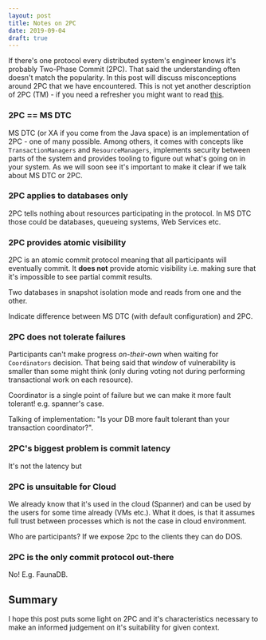 ```yaml
---
layout: post
title: Notes on 2PC
date: 2019-09-04
draft: true
---
```


If there's one protocol every distributed system's engineer knows it's probably Two-Phase Commit (2PC). That said the understanding often doesn't match the popularity. In this post will discuss misconceptions around 2PC that we have encountered. This is not yet another description of 2PC (TM) - if you need a refresher you might want to read [this](link-to-2pc-description).

### 2PC == MS DTC
MS DTC (or XA if you come from the Java space) is an implementation of 2PC - one of many possible. Among others, it comes with concepts like `TransactionManagers` and `ResourceManagers`, implements security between parts of the system and provides tooling to figure out what's going on in your system. As we will soon see it's important to make it clear if we talk about MS DTC or 2PC.

### 2PC applies to databases only
2PC tells nothing about resources participating in the protocol. In MS DTC those could be databases, queueing systems, Web Services etc.

### 2PC provides atomic visibility
2PC is an atomic commit protocol meaning that all participants will eventually commit. It **does not** provide atomic visibility i.e. making sure that it's impossible to see partial commit results.  

Two databases in snapshot isolation mode and reads from one and the other. 

Indicate difference between MS DTC (with default configuration) and 2PC.

### 2PC does not tolerate failures
Participants can't make progress *on-their-own* when waiting for `Coordinators` decision. That being said that *window* of vulnerability is smaller than some might think (only during voting not during performing transactional work on each resource).

Coordinator is a single point of failure but we can make it more fault tolerant! e.g. spanner's case. 

Talking of implementation: "Is your DB more fault tolerant than your transaction coordinator?".

### 2PC's biggest problem is commit latency
It's not the latency but 

### 2PC is unsuitable for Cloud
We already know that it's used in the cloud (Spanner) and can be used by the users for some time already (VMs etc.). What it does, is that it assumes full trust between processes which is not the case in cloud environment.

Who are participants? If we expose 2pc to the clients they can do DOS.

### 2PC is the only commit protocol out-there
No! E.g. FaunaDB.

## Summary
I hope this post puts some light on 2PC and it's characteristics necessary to make an informed  judgement on it's suitability for given context.  